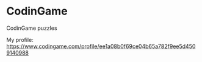 # CodinGame
CodinGame puzzles

My profile: https://www.codingame.com/profile/ee1a08b0f69ce04b65a782f9ee5d4509140988
